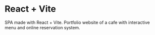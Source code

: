 # React + Vite

SPA made with React + Vite. Portfolio website of a cafe with interactive menu and online reservation system. 
